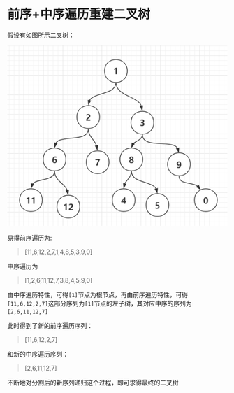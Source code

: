 # 前序+中序遍历重建二叉树

假设有如图所示二叉树：

![](./static/004_1.png)

易得前序遍历为:

> [11,6,12,2,7,1,4,8,5,3,9,0]

中序遍历为 

> [1,2,6,11,12,7,3,8,4,5,9,0]

由中序遍历特性，可得`[1]`节点为根节点，再由前序遍历特性，可得`[11,6,12,2,7]`这部分序列为`[1]`节点的左子树，其对应中序的序列为`[2,6,11,12,7]`

此时得到了新的前序遍历序列：

> [11,6,12,2,7]

和新的中序遍历序列：

> [2,6,11,12,7]

不断地对分割后的新序列递归这个过程，即可求得最终的二叉树